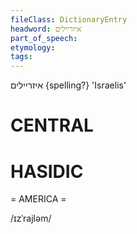 ```yaml
---
fileClass: DictionaryEntry
headword: איזריילים
part_of_speech: 
etymology: 
tags: 
---
```

איזריילים
{spelling?}
'Israelis'

CENTRAL
========

HASIDIC
=======
= AMERICA = 

/ɪzˈrajləm/